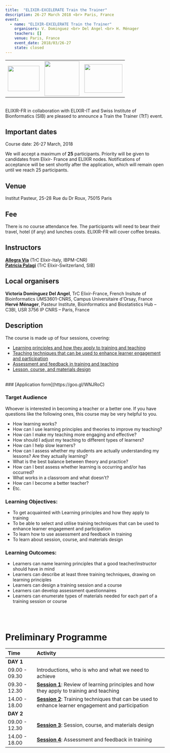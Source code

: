 ```yaml
---
title:  "ELIXIR-EXCELERATE Train the Trainer"
description: 26-27 March 2018 <br> Paris, France
event:
  - name: "ELIXIR-EXCELERATE Train the Trainer"
    organisers: V. Dominguez <br> Del Angel <br> H. Ménager
    teachers: []
    venue: Paris, France
    event_date: 2018/03/26-27
    state: closed
---
```



<table border="0" width="600">
  <tr>
  <td><a href="https://www.elixir-europe.org/about-us/who-we-are/nodes/france"><img src="../../../img/Logo_elixir_france.png" height="80" width="100"></a></td>
  <td><a href="http://elixir-italy.org"><img src="../../../img/logo_elixir_italy.jpg" height="110"></a></td>
  <td><a href="https://www.sib.swiss/"><img src="../../../img/Logo_SIB.jpg" height="90" width="120"></a></td>
  </tr>
</table>
<br>
ELIXIR-FR in collaboration with ELIXIR-IT and Swiss Institute of Bionformatics (SIB) are pleased to announce a Train the Trainer (TtT) event.

## Important dates
Course date: 26-27 March, 2018

We will accept a maximum of **25** participants. Priority will be given to candidates from Elixir- France and ELIXIR nodes. Notifications of acceptance will be sent shortly after the application, which will remain open until we reach 25 participants.

## Venue
Institut Pasteur, 25-28 Rue du Dr Roux, 75015 Paris

## Fee
There is no course attendance fee. The participants will need to bear their travel, hotel (if any) and lunches costs. ELIXIR-FR will cover coffee breaks.

## Instructors
[**Allegra Via**](../../../instructors/allegra_via.html) (TrC Elixir-Italy, IBPM-CNR)<br>
[**Patricia Palagi**](../../../instructors/patricia_palagi.html) (TrC Elixir-Switzerland, SIB)<br>

## Local organisers
**Victoria Dominguez Del Angel**, TrC Elixir-France, French Insitute of Bioinformatics UMS3601-CNRS, Campus Universitaire d'Orsay, France<br>
**Hervé Ménager**, Pasteur Institute, Bioinformatics and Biostatistics Hub – C3BI, USR 3756 IP CNRS – Paris, France<br>

## Description
The course is made up of four sessions, covering:

* [Learning principles and how they apply to training and teaching](https://github.com/TrainTheTrainer/EXCELERATE-TtT/blob/master/TtT_session_1.md)
* [Teaching techniques that can be used to enhance learner engagement and participation](https://github.com/TrainTheTrainer/EXCELERATE-TtT/blob/master/TtT_session_2.md)
* [Assessment and feedback in training and teaching](https://github.com/TrainTheTrainer/EXCELERATE-TtT/blob/master/TtT_session_3.md)
* [Lesson, course, and materials design](https://github.com/TrainTheTrainer/EXCELERATE-TtT/blob/master/TtT_session_4.md)

<br>
### [Application form](https://goo.gl/WNJRoC)
<br>

### Target Audience
Whoever is interested in becoming a teacher or a better one.
If you have questions like the following ones, this course may be very helpful to you.

* How learning works?
* How can I use learning principles and theories to improve my teaching?
* How can I make my teaching more engaging and effective?
* How should I adjust my teaching to different types of learners?
* How can I help slow learners?
* How can I assess whether my students are actually understanding my lessons? Are they actually learning?
* What is the best balance between theory and practice?
* How can I best assess whether learning is occurring and/or has occurred?
* What works in a classroom and what doesn't?
* How can I become a better teacher?
* Etc.

### Learning Objectives:  
 * To get acquainted with Learning principles and how they apply to training
 * To be able to select and utilise training techniques that can be used to enhance learner engagement and participation
 * To learn how to use assessment and feedback in training
 * To learn about session, course, and materials design

### Learning Outcomes:
 * Learners can name learning principles that a good teacher/instructor should have in mind
 * Learners can describe at least three training techniques, drawing on learning principles
 * Learners can design a training session and a course
 * Learners can develop assessment questionnaires
 * Learners can enumerate types of materials needed for each part of a training session or course

<br>
<br>

# Preliminary Programme

 Time | Activity
:---------------------|:----------------
**DAY 1**             |
09.00 - 09.30         | Introductions, who is who and what we need to achieve
09.30 - 12.30         | [**Session 1**](https://github.com/TrainTheTrainer/EXCELERATE-TtT/blob/master/TtT_session_1.md): Review of learning principles and how they apply to training and teaching
14.00 - 18.00         | [**Session 2**](https://github.com/TrainTheTrainer/EXCELERATE-TtT/blob/master/TtT_session_2.md): Training techniques that can be used to enhance learner engagement and participation
**DAY 2**             |
09.00 - 12.30         | [**Session 3**](https://github.com/TrainTheTrainer/EXCELERATE-TtT/blob/master/TtT_session_3.md): Session, course, and materials design
14.00 - 18.00         | [**Session 4**](https://github.com/TrainTheTrainer/EXCELERATE-TtT/blob/master/TtT_session_4.md): Assessment and feedback in training
